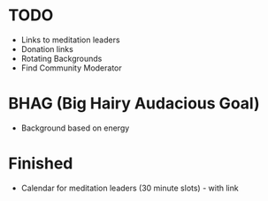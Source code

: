 # TODO

* Links to meditation leaders
* Donation links
* Rotating Backgrounds
* Find Community Moderator

# BHAG (Big Hairy Audacious Goal)

* Background based on energy

# Finished

* Calendar for meditation leaders (30 minute slots) - with link
